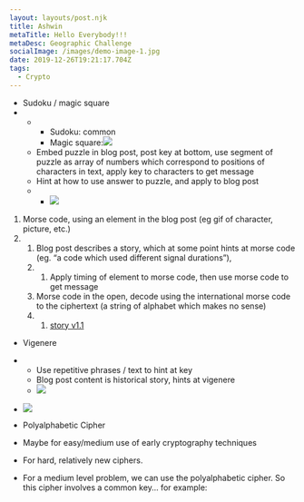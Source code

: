 ```yaml
---
layout: layouts/post.njk
title: Ashwin
metaTitle: Hello Everybody!!!
metaDesc: Geographic Challenge
socialImage: /images/demo-image-1.jpg
date: 2019-12-26T19:21:17.704Z
tags:
  - Crypto
---
```

<!--StartFragment-->

* Sudoku / magic square
* * * Sudoku: common
    * Magic square:![](https://lh3.googleusercontent.com/imNI4cwdOIQwmUby5uFItVNFsjcuNvwzm6TcA7zD63KM2bKJbHAxIieU8QwwU4xStQj2bMLqW69JzK6Kb8AFkEMJmo_mHW9dGITXIW9Zte9Vr9bLXMz10oVTJBPkLoYuRgl9Uh_M)
  * Embed puzzle in blog post, post key at bottom, use segment of puzzle as array of numbers which correspond to positions of characters in text, apply key to characters to get message
  * Hint at how to use answer to puzzle, and apply to blog post
  * * ![](https://lh4.googleusercontent.com/NVoeZuEXqp0TQ3-fkgAZUkSumWVKEd2uujUPrWYQ0M-fzWeuRoTwgr7mN-Rkcrcqtz76W-Dd8zIAabYEzjnidxoqndaV9yrxwFDpi-0A56dFye-QNRmO6LcLLSjoxREpAHZ-8eva)



1. Morse code, using an element in the blog post (eg gif of character, picture, etc.)
2. 1. Blog post describes a story, which at some point hints at morse code (eg. “a code which used different signal durations”),
   2. 1. Apply timing of element to morse code, then use morse code to get message
   3. Morse code in the open, decode using the international morse code to the ciphertext (a string of alphabet which makes no sense)
   4. 1. [story v1.1](https://drive.google.com/a/ualberta.ca/open?id=1RMcc67ow05hEJxcYk6bHg7WNJUfzuDQURH9tDRaRxGU)



* Vigenere
* * Use repetitive phrases / text to hint at key
  * Blog post content is historical story, hints at vigenere
  * ![](https://lh4.googleusercontent.com/RseXVG61fgEXCAfmYolqfc_O9pZwCfm41Sd0K-QdDwWQh6b_ZbA6zKRH81n46nT57M8J06U8bRG2trtSw3_rvhiUou1Hr_Cu_v-Fw6ym7XjLo7-HBmuu_I5CdO9CFBKHZnkz298s)



* ![](https://lh4.googleusercontent.com/XnkxfWV2wtyj61jKbjXitnNDgLiAlylpe_EMEr7JXhJ6GaW7bMw4Z2xGZRMrfcz7tTd4tkDjVJMI0Qzev0KjbPDNGeGnIXDPAubq_EN_2emBnZvwvVtRRDFi-cnmJfP2SeGoasSG)



* Polyalphabetic Cipher
* Maybe for easy/medium use of early cryptography techniques
* For hard, relatively new ciphers.



* For a medium level problem, we can use the polyalphabetic cipher. So this cipher involves a common key… for example:
